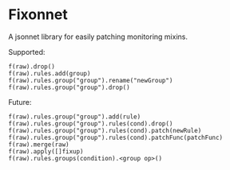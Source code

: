 # Fixonnet

A jsonnet library for easily patching monitoring mixins.

Supported:
```
f(raw).drop()
f(raw).rules.add(group)
f(raw).rules.group("group").rename("newGroup")
f(raw).rules.group("group").drop()
```

Future:
```
f(raw).rules.group("group").add(rule)
f(raw).rules.group("group").rules(cond).drop()
f(raw).rules.group("group").rules(cond).patch(newRule)
f(raw).rules.group("group").rules(cond).patchFunc(patchFunc)
f(raw).merge(raw)
f(raw).apply([]fixup)
f(raw).rules.groups(condition).<group op>()
```
